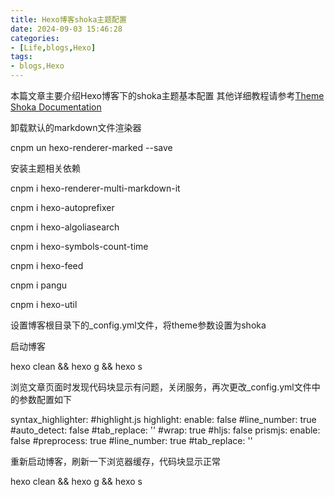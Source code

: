 ```yaml
---
title: Hexo博客shoka主题配置
date: 2024-09-03 15:46:28
categories:
- [Life,blogs,Hexo]
tags:
- blogs,Hexo
---
```

本篇文章主要介绍Hexo博客下的shoka主题基本配置
其他详细教程请参考[Theme Shoka Documentation](https://shoka.lostyu.me/computer-science/note/theme-shoka-doc/)

卸载默认的markdown文件渲染器

cnpm un hexo-renderer-marked --save

安装主题相关依赖

cnpm i hexo-renderer-multi-markdown-it

cnpm i hexo-autoprefixer

cnpm i hexo-algoliasearch

cnpm i hexo-symbols-count-time

cnpm i hexo-feed

cnpm i pangu

cnpm i hexo-util

设置博客根目录下的_config.yml文件，将theme参数设置为shoka

启动博客

hexo clean && hexo g && hexo s

浏览文章页面时发现代码块显示有问题，关闭服务，再次更改_config.yml文件中的参数配置如下

syntax_highlighter: #highlight.js
highlight:
  enable: false
  #line_number: true
  #auto_detect: false
  #tab_replace: ''
  #wrap: true
  #hljs: false
prismjs:
  enable: false
  #preprocess: true
  #line_number: true
  #tab_replace: ''

重新启动博客，刷新一下浏览器缓存，代码块显示正常

hexo clean && hexo g && hexo s
